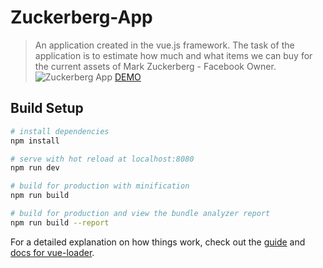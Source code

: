 # Zuckerberg-App

> An application created in the vue.js framework. The task of the application is to estimate how much and what items we can buy for the current assets of Mark Zuckerberg - Facebook Owner.
> <img src="https://rafal-podraza.pl/img/projekty/zuckerApp.png" alt="Zuckerberg App" />
> <a href="https://rafal-podraza.pl/demo19/#/">DEMO</a>

## Build Setup

``` bash
# install dependencies
npm install

# serve with hot reload at localhost:8080
npm run dev

# build for production with minification
npm run build

# build for production and view the bundle analyzer report
npm run build --report
```

For a detailed explanation on how things work, check out the [guide](http://vuejs-templates.github.io/webpack/) and [docs for vue-loader](http://vuejs.github.io/vue-loader).
